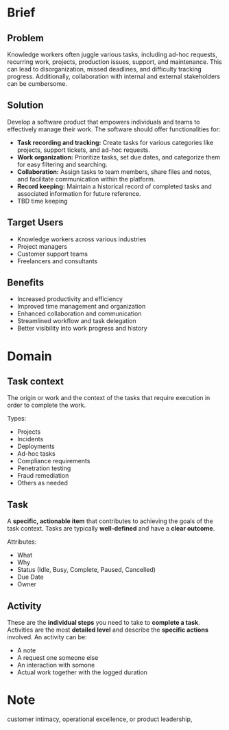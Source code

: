 # Brief

## Problem

Knowledge workers often juggle various tasks, including ad-hoc requests, recurring work, projects, production issues, support, and maintenance. This can lead to disorganization, missed deadlines, and difficulty tracking progress. Additionally, collaboration with internal and external stakeholders can be cumbersome.

## Solution

Develop a software product that empowers individuals and teams to effectively manage their work. The software should offer functionalities for:

- **Task recording and tracking:** Create tasks for various categories like projects, support tickets, and ad-hoc requests.
- **Work organization:** Prioritize tasks, set due dates, and categorize them for easy filtering and searching.
- **Collaboration:** Assign tasks to team members, share files and notes, and facilitate communication within the platform.
- **Record keeping:** Maintain a historical record of completed tasks and associated information for future reference.
- TBD time keeping

## Target Users

- Knowledge workers across various industries
- Project managers
- Customer support teams
- Freelancers and consultants

## Benefits

- Increased productivity and efficiency
- Improved time management and organization
- Enhanced collaboration and communication
- Streamlined workflow and task delegation
- Better visibility into work progress and history

# Domain

## Task context

The origin or work and the context of the tasks that require execution in order to complete the work.

Types:

- Projects
- Incidents
- Deployments
- Ad-hoc tasks
- Compliance requirements
- Penetration testing
- Fraud remediation
- Others as needed

## Task

A **specific, actionable item** that contributes to achieving the goals of the task context. Tasks are typically **well-defined** and have a **clear outcome**.

Attributes:

- What
- Why
- Status (Idle, Busy, Complete, Paused, Cancelled)
- Due Date
- Owner

## Activity

These are the **individual steps** you need to take to **complete a task**.  Activities are the most **detailed level** and describe the **specific actions** involved. An activity can be:

- A note
- A request one someone else
- An interaction with somone
- Actual work together with the logged duration

# Note
customer intimacy, operational excellence, or product leadership,
